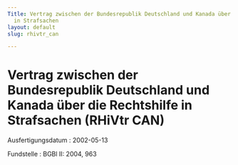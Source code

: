 ```yaml
---
Title: Vertrag zwischen der Bundesrepublik Deutschland und Kanada über die Rechtshilfe
  in Strafsachen
layout: default
slug: rhivtr_can

---
```


# Vertrag zwischen der Bundesrepublik Deutschland und Kanada über die Rechtshilfe in Strafsachen (RHiVtr CAN)

Ausfertigungsdatum
:   2002-05-13

Fundstelle
:   BGBl II: 2004, 963

